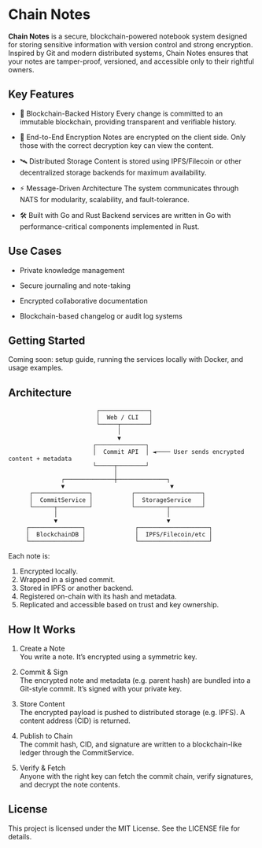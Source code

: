 # Chain Notes

**Chain Notes** is a secure, blockchain-powered notebook system designed for storing sensitive information with version control and strong encryption. Inspired by Git and modern distributed systems, Chain Notes ensures that your notes are tamper-proof, versioned, and accessible only to their rightful owners.

## Key Features

- 🧱 Blockchain-Backed History
Every change is committed to an immutable blockchain, providing transparent and verifiable history.

- 🔐 End-to-End Encryption
Notes are encrypted on the client side. Only those with the correct decryption key can view the content.

- 🛰 Distributed Storage
Content is stored using IPFS/Filecoin or other decentralized storage backends for maximum availability.

- ⚡ Message-Driven Architecture
The system communicates through NATS for modularity, scalability, and fault-tolerance.

- 🛠 Built with Go and Rust
Backend services are written in Go with performance-critical components implemented in Rust.

## Use Cases

- Private knowledge management

- Secure journaling and note-taking

- Encrypted collaborative documentation

- Blockchain-based changelog or audit log systems

## Getting Started

Coming soon: setup guide, running the services locally with Docker, and usage examples.

## Architecture

```
                         ┌──────────────┐
                         │  Web / CLI   │
                         └─────┬────────┘
                               │
                               ▼
                        ┌──────────────┐
                        │  Commit API  │ ◄──── User sends encrypted content + metadata
                        └─────┬────────┘
                              │
               ┌──────────────┼──────────────┐
               ▼                              ▼
      ┌────────────────┐           ┌───────────────────┐
      │  CommitService │           │  StorageService   │
      └──────┬─────────┘           └─────────┬─────────┘
             │                               │
             ▼                               ▼
     ┌───────────────┐              ┌────────────────────┐
     │  BlockchainDB │              │  IPFS/Filecoin/etc │
     └───────────────┘              └────────────────────┘
```

Each note is:

1. Encrypted locally.
1. Wrapped in a signed commit.
1. Stored in IPFS or another backend.
1. Registered on-chain with its hash and metadata.
1. Replicated and accessible based on trust and key ownership.

## How It Works

1. Create a Note<br>
You write a note. It’s encrypted using a symmetric key.

2. Commit & Sign<br>
The encrypted note and metadata (e.g. parent hash) are bundled into a Git-style commit. It’s signed with your private key.

3. Store Content<br>
The encrypted payload is pushed to distributed storage (e.g. IPFS). A content address (CID) is returned.

4. Publish to Chain<br>
The commit hash, CID, and signature are written to a blockchain-like ledger through the CommitService.

5. Verify & Fetch<br>
Anyone with the right key can fetch the commit chain, verify signatures, and decrypt the note contents.

## License

This project is licensed under the MIT License. See the LICENSE file for details.